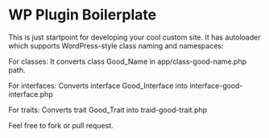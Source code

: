 # WP Plugin Boilerplate

This is just startpoint for developing your cool custom site.
It has autoloader which supports WordPress-style class naming and namespaces: 

For classes:
It converts class Good_Name in app/class-good-name.php path.

For interfaces:
Converts interface Good_Interface into interface-good-interface.php

For traits:
Converts trait Good_Trait into traid-good-trait.php

Feel free to fork or pull request.
